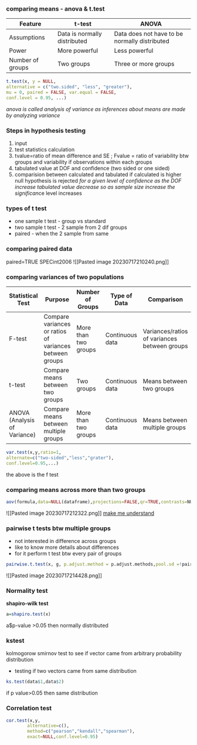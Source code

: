 ### comparing means - anova & t.test

| Feature | t-test | ANOVA |
|---|---|---|
| Assumptions | Data is normally distributed | Data does not have to be normally distributed |
| Power | More powerful | Less powerful |
| Number of groups | Two groups | Three or more groups |

```R
t.test(x, y = NULL,
alternative = c("two.sided", "less", "greater"),
mu = 0, paired = FALSE, var.equal = FALSE,
conf.level = 0.95, ...)
```

*anova is called analysis of variance as inferences about means are made by analyzing variance*


### Steps in hypothesis testing

1. input
2. test statistics calculation
3. tvalue=ratio of mean difference and SE ; Fvalue = ratio of variability btw groups and variability if observations within each groups
4.  tabulated value at DOF and confidence (two sided or one sided)
5. comparision between calculated and tabulated if calculated is higher null hypothesis is rejected
*for a given level of confidence as the DOF increase tabulated value decrease so as sample size increase the significan*ce level increases

### types of t test
- one sample t test - group vs standard
- two sample t test - 2 sample from 2 dif groups
- paired - when the 2 sample from same

### comparing paired data
 paired=TRUE
 SPECint2006
 ![[Pasted image 20230717210240.png]]

### comparing variances of two populations


| Statistical Test | Purpose | Number of Groups | Type of Data | Comparison |
|------------------|---------|-----------------|--------------|------------|
| F-test           | Compare variances or ratios of variances between groups | More than two groups | Continuous data | Variances/ratios of variances between groups |
| t-test           | Compare means between two groups | Two groups | Continuous data | Means between two groups |
| ANOVA (Analysis of Variance) | Compare means between multiple groups | More than two groups | Continuous data | Means between multiple groups |

```R
var.test(x,y,ratio=1,
alternate=c("two-sided","less","grater"),
conf.level=0.95,...)
```
the above is the f test

### comparing means across more than two groups
```R
aov(formula,data=NULL(dataframe),projections=FALSE,qr=TRUE,contrasts=NULL...)
```
![[Pasted image 20230717212322.png]]
[make me understand](https://chat.openai.com/share/920f8e40-96aa-4144-909e-ad74f7e9550d)

### pairwise t tests btw multiple groups
- not interested in difference across groups 
- like to know more details about differences
- for it perform t test btw every pair of groups
```R
pairwise.t.test(x, g, p.adjust.method = p.adjust.methods,pool.sd =!paired, paired = FALSE,alternative = c("two.sided", "less", "greater"), ...)
```
![[Pasted image 20230717214428.png]]

### Normality test
**shapiro-wilk test**
```R
a=shapiro.test(x)
```

a$p-value >0.05 then normally distributed

### kstest
kolmogorow smirnov test to see if vector came from arbitrary probability distribution

- testing if two vectors came from same distribution
```R
ks.test(data$1,data$2)

```
if p value>0.05 then same distribution

### Correlation test
```R
cor.test(x,y,
		alternative=c(),
		method=c("pearson","kendall","spearman"),
		exact=NULL,conf.level=0.95)
```